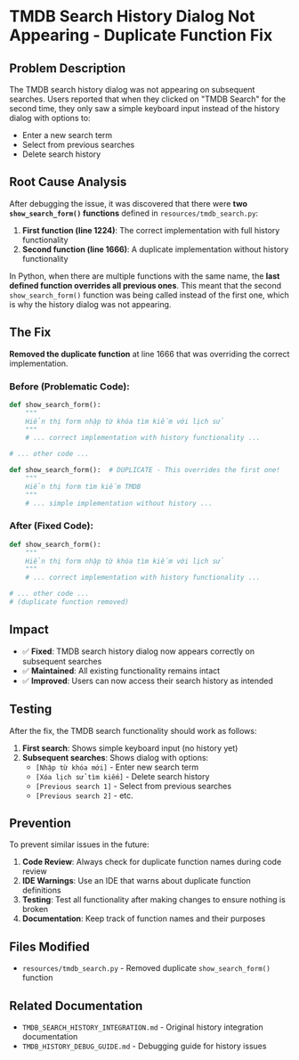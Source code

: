 # TMDB Search History Dialog Not Appearing - Duplicate Function Fix

## Problem Description

The TMDB search history dialog was not appearing on subsequent searches. Users reported that when they clicked on "TMDB Search" for the second time, they only saw a simple keyboard input instead of the history dialog with options to:
- Enter a new search term
- Select from previous searches
- Delete search history

## Root Cause Analysis

After debugging the issue, it was discovered that there were **two `show_search_form()` functions** defined in `resources/tmdb_search.py`:

1. **First function (line 1224)**: The correct implementation with full history functionality
2. **Second function (line 1666)**: A duplicate implementation without history functionality

In Python, when there are multiple functions with the same name, the **last defined function overrides all previous ones**. This meant that the second `show_search_form()` function was being called instead of the first one, which is why the history dialog was not appearing.

## The Fix

**Removed the duplicate function** at line 1666 that was overriding the correct implementation.

### Before (Problematic Code):
```python
def show_search_form():
    """
    Hiển thị form nhập từ khóa tìm kiếm với lịch sử
    """
    # ... correct implementation with history functionality ...

# ... other code ...

def show_search_form():  # DUPLICATE - This overrides the first one!
    """
    Hiển thị form tìm kiếm TMDB
    """
    # ... simple implementation without history ...
```

### After (Fixed Code):
```python
def show_search_form():
    """
    Hiển thị form nhập từ khóa tìm kiếm với lịch sử
    """
    # ... correct implementation with history functionality ...

# ... other code ...
# (duplicate function removed)
```

## Impact

- ✅ **Fixed**: TMDB search history dialog now appears correctly on subsequent searches
- ✅ **Maintained**: All existing functionality remains intact
- ✅ **Improved**: Users can now access their search history as intended

## Testing

After the fix, the TMDB search functionality should work as follows:

1. **First search**: Shows simple keyboard input (no history yet)
2. **Subsequent searches**: Shows dialog with options:
   - `[Nhập từ khóa mới]` - Enter new search term
   - `[Xóa lịch sử tìm kiếm]` - Delete search history
   - `[Previous search 1]` - Select from previous searches
   - `[Previous search 2]` - etc.

## Prevention

To prevent similar issues in the future:

1. **Code Review**: Always check for duplicate function names during code review
2. **IDE Warnings**: Use an IDE that warns about duplicate function definitions
3. **Testing**: Test all functionality after making changes to ensure nothing is broken
4. **Documentation**: Keep track of function names and their purposes

## Files Modified

- `resources/tmdb_search.py` - Removed duplicate `show_search_form()` function

## Related Documentation

- `TMDB_SEARCH_HISTORY_INTEGRATION.md` - Original history integration documentation
- `TMDB_HISTORY_DEBUG_GUIDE.md` - Debugging guide for history issues
